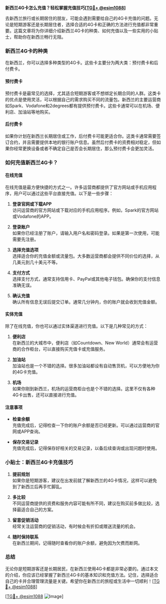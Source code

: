 **新西兰4G卡怎么充值？轻松掌握充值技巧[[TG💪+ @esim1088](https://t.me/s/esim1088)]**

去新西兰旅行或长期居住的朋友，可能会遇到需要给自己的4G卡充值的问题。无论是短期游客还是长期居住者，选择合适的4G卡和正确的方法进行充值都非常重要。这篇文章将为你详细介绍新西兰4G卡的种类、如何充值以及一些实用的小贴士，帮助你在新西兰畅行无阻。

### 新西兰4G卡的种类

在新西兰，你可以选择多种类型的4G卡。这些卡主要分为两大类：预付费卡和后付费卡。

#### 预付费卡

预付费卡是最常见的选择，尤其适合短期游客或不想绑定长期合同的人群。这类卡的优点是使用灵活，可以根据自己的需求购买不同的流量包。新西兰的主要运营商如Spark、Vodafone和2degrees都有提供预付费卡。这些卡通常可以在机场、便利店、加油站等地购买。

#### 后付费卡

如果你计划在新西兰长期居住或工作，后付费卡可能更适合你。这类卡通常需要签订合约，并且需要提供本地的银行账户信息。虽然后付费卡的资费相对稳定，但如果你经常更换设备或者不确定自己是否会长期居住，那么预付费卡会更加灵活。

### 如何充值新西兰4G卡？

#### 在线充值

在线充值是最方便快捷的方式之一。许多运营商都提供了官方网站或手机应用程序，用户可以通过这些平台直接充值。以下是一些步骤：

1. **登录官网或下载APP**  
   访问运营商的官方网站或下载对应的手机应用程序。例如，Spark的官方网站或Vodafone的APP。

2. **登录账户**  
   如果你已经注册了账户，请输入用户名和密码登录。如果是第一次使用，可能需要先注册。

3. **选择充值选项**  
   选择适合你的充值金额或流量包。大多数运营商都会提供不同价位的选择，从几美元到几十美元不等。

4. **支付方式**  
   选择支付方式，通常支持信用卡、PayPal或其他电子钱包。确保你的支付信息准确无误。

5. **确认充值**  
   确认所有信息无误后提交订单。通常几分钟内，你的账户就会收到充值金额。

#### 实体充值

除了在线充值，你也可以通过实体渠道进行充值。以下是几种常见的方式：

1. **便利店**  
   在新西兰的大城市中，便利店（如Countdown、New World）通常会有运营商的合作柜台，可以直接购买充值卡或充值服务。

2. **加油站**  
   加油站也是一个不错的选择。很多加油站都设有自动售货机，可以方便地为你的4G卡充值。

3. **机场**  
   如果你刚到新西兰，机场的运营商柜台也是个不错的选择。这里不仅有各种4G卡出售，还可以直接进行充值。

#### 注意事项

- **检查余额**  
  充值完成后，记得检查一下你的账户余额是否已经更新。可以通过运营商的官网或APP查询。

- **保存交易记录**  
  充值完成后，记得保存好相关的交易记录，以备后续查询或出现问题时使用。

### 小贴士：新西兰4G卡充值技巧

1. **提前规划**  
   如果你是短期游客，建议在出发前就了解新西兰的4G卡情况，这样可以避免到了新西兰后再手忙脚乱。

2. **多比较**  
   不同运营商提供的资费和服务内容可能有所不同，建议在购买前多做比较，选择最适合自己的方案。

3. **留意促销活动**  
   经常关注运营商的促销活动，有时候会有折扣或赠送流量的机会。

4. **随时保持联系**  
   在新西兰期间，记得随时查看你的账户余额，避免因为欠费而断网。

### 总结

无论你是短期游客还是长期居民，在新西兰使用4G卡都是非常必要的。通过本文的介绍，你应该已经掌握了新西兰4G卡的基本知识和充值方法。记住，选择适合自己的卡并合理管理流量是关键。希望你在新西兰的旅程或生活中一切顺利！[[TG💪+ @esim1088](https://t.me/s/esim1088)]

[[TG💪+ @esim1088](https://t.me/s/esim1088) ![Image](https://i.postimg.cc/4NQfJmqS/Snipaste-2025-05-13-00-14-12.png)]